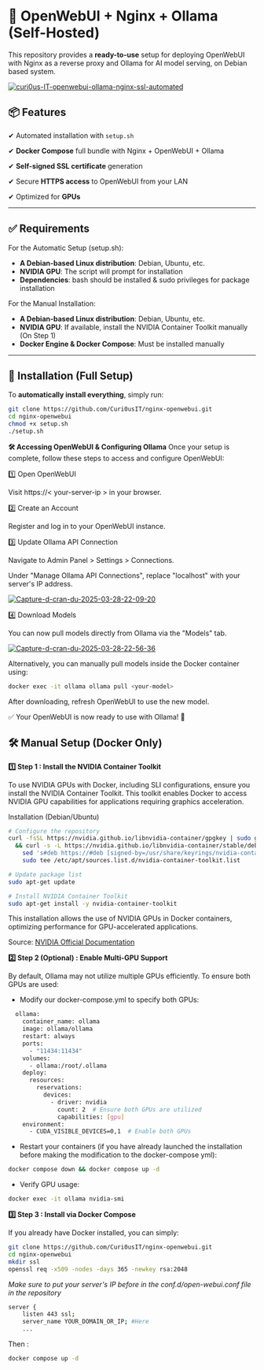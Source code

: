 # 🚀 OpenWebUI + Nginx + Ollama (Self-Hosted)

This repository provides a **ready-to-use** setup for deploying OpenWebUI with Nginx as a reverse proxy and Ollama for AI model serving, on Debian based system.

<a href="https://ibb.co/DP22RRWH"><img src="https://i.ibb.co/rKrrww0R/curi0us-IT-openwebui-ollama-nginx-ssl-automated.png" alt="curi0us-IT-openwebui-ollama-nginx-ssl-automated" border="0"></a>

## 📦 Features

✔ Automated installation with `setup.sh`

✔ **Docker Compose** full bundle with Nginx + OpenWebUI + Ollama

✔ **Self-signed SSL certificate** generation

✔ Secure **HTTPS access** to OpenWebUI from your LAN

✔ Optimized for **GPUs**

---

## ✅ Requirements

For the Automatic Setup (setup.sh):

- **A Debian-based Linux distribution**: Debian, Ubuntu, etc.
- **NVIDIA GPU**: The script will prompt for installation
- **Dependencies**: bash should be installed & sudo privileges for package installation

For the Manual Installation:

- **A Debian-based Linux distribution**: Debian, Ubuntu, etc.
- **NVIDIA GPU**: If available, install the NVIDIA Container Toolkit manually (On Step 1)
- **Docker Engine & Docker Compose**: Must be installed manually

---

## 🔧 Installation (Full Setup)
To **automatically install everything**, simply run:

```bash
git clone https://github.com/Curi0usIT/nginx-openwebui.git
cd nginx-openwebui
chmod +x setup.sh
./setup.sh
```

**🛠️ Accessing OpenWebUI & Configuring Ollama**
Once your setup is complete, follow these steps to access and configure OpenWebUI:

1️⃣ Open OpenWebUI

Visit https://< your-server-ip > in your browser.

2️⃣ Create an Account

Register and log in to your OpenWebUI instance.

3️⃣ Update Ollama API Connection

Navigate to Admin Panel > Settings > Connections.

Under "Manage Ollama API Connections", replace "localhost" with your server's IP address.

<a href="https://ibb.co/hr3JnWK"><img src="https://i.ibb.co/6Gj7pP4/Capture-d-cran-du-2025-03-28-22-09-20.png" alt="Capture-d-cran-du-2025-03-28-22-09-20" border="0"></a>

4️⃣ Download Models

You can now pull models directly from Ollama via the "Models" tab.

<a href="https://ibb.co/bR7gGt0z"><img src="https://i.ibb.co/zHNhtdMG/Capture-d-cran-du-2025-03-28-22-56-36.png" alt="Capture-d-cran-du-2025-03-28-22-56-36" border="0"></a>

Alternatively, you can manually pull models inside the Docker container using:

```bash
docker exec -it ollama ollama pull <your-model>
```

After downloading, refresh OpenWebUI to use the new model.

✅ Your OpenWebUI is now ready to use with Ollama! 🚀

## 🛠 Manual Setup (Docker Only)

**1️⃣ Step 1 : Install the NVIDIA Container Toolkit**

To use NVIDIA GPUs with Docker, including SLI configurations, ensure you install the NVIDIA Container Toolkit. This toolkit enables Docker to access NVIDIA GPU capabilities for applications requiring graphics acceleration.

Installation (Debian/Ubuntu)
```bash
# Configure the repository
curl -fsSL https://nvidia.github.io/libnvidia-container/gpgkey | sudo gpg --dearmor -o /usr/share/keyrings/nvidia-container-toolkit-keyring.gpg \
  && curl -s -L https://nvidia.github.io/libnvidia-container/stable/deb/nvidia-container-toolkit.list | \
    sed 's#deb https://#deb [signed-by=/usr/share/keyrings/nvidia-container-toolkit-keyring.gpg] https://#g' | \
    sudo tee /etc/apt/sources.list.d/nvidia-container-toolkit.list

# Update package list
sudo apt-get update

# Install NVIDIA Container Toolkit
sudo apt-get install -y nvidia-container-toolkit
```

This installation allows the use of NVIDIA GPUs in Docker containers, optimizing performance for GPU-accelerated applications.

Source: [NVIDIA Official Documentation](https://docs.nvidia.com/datacenter/cloud-native/container-toolkit/latest/install-guide.html)

**2️⃣ Step 2 (Optional) : Enable Multi-GPU Support**

By default, Ollama may not utilize multiple GPUs efficiently. To ensure both GPUs are used:

- Modify our docker-compose.yml to specify both GPUs:

```bash
  ollama:
    container_name: ollama
    image: ollama/ollama
    restart: always
    ports:
      - "11434:11434"
    volumes:
      - ollama:/root/.ollama
    deploy:
      resources:
        reservations:
          devices:
            - driver: nvidia
              count: 2  # Ensure both GPUs are utilized
              capabilities: [gpu]
    environment:
      - CUDA_VISIBLE_DEVICES=0,1  # Enable both GPUs
```

- Restart your containers (if you have already launched the installation before making the modification to the docker-compose yml):

```bash
docker compose down && docker compose up -d
```

- Verify GPU usage:

```bash
docker exec -it ollama nvidia-smi
```

**3️⃣ Step 3 : Install via Docker Compose**

If you already have Docker installed, you can simply:

```bash
git clone https://github.com/Curi0usIT/nginx-openwebui.git
cd nginx-openwebui
mkdir ssl
openssl req -x509 -nodes -days 365 -newkey rsa:2048
```

*Make sure to put your server's IP before in the conf.d/open-webui.conf file in the repository*

```bash
server {
    listen 443 ssl;
    server_name YOUR_DOMAIN_OR_IP; #Here
    ...
```

Then :
```bash
docker compose up -d
```